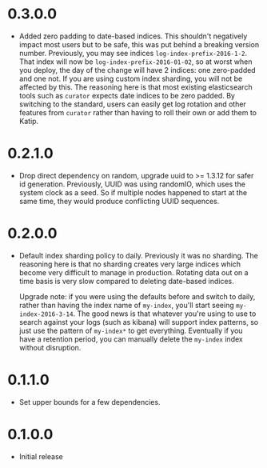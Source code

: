 0.3.0.0
==============
* Added zero padding to date-based indices. This shouldn't negatively
  impact most users but to be safe, this was put behind a breaking
  version number. Previously, you may see indices
  `log-index-prefix-2016-1-2`. That index will now be
  `log-index-prefix-2016-01-02`, so at worst when you deploy, the day
  of the change will have 2 indices: one zero-padded and one not. If
  you are using custom index sharding, you will not be affected by
  this. The reasoning here is that most existing elasticsearch tools
  such as `curator` expects date indices to be zero padded. By
  switching to the standard, users can easily get log rotation and
  other features from `curator` rather than having to roll their own
  or add them to Katip.

0.2.1.0
==============

* Drop direct dependency on random, upgrade uuid to >= 1.3.12 for
  safer id generation. Previously, UUID was using randomIO, which uses
  the system clock as a seed. So if multiple nodes happened to start
  at the same time, they would produce conflicting UUID sequences.

0.2.0.0
==============

* Default index sharding policy to daily. Previously it was no
  sharding. The reasoning here is that no sharding creates very large
  indices which become very difficult to manage in
  production. Rotating data out on a time basis is very slow compared
  to deleting date-based indices.

  Upgrade note: if you were using the defaults before and switch to
  daily, rather than having the index name of `my-index`, you'll start
  seeing `my-index-2016-3-14`. The good news is that whatever you're
  using to use to search against your logs (such as kibana) will
  support index patterns, so just use the pattern of `my-index*` to
  get everything. Eventually if you have a retention period, you can
  manually delete the `my-index` index without disruption.


0.1.1.0
==============

* Set upper bounds for a few dependencies.

0.1.0.0
==============

* Initial release
